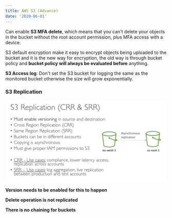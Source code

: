 ```yaml
---
title: AWS S3 (Advance)
date: '2020-06-01'
---
```


Can enable **S3 MFA delete**, which means that you can't delete your objects in the bucket without the root account permission, plus MFA access with a device.

S3 default encryption make it easy to encrypt objects being uploaded to the bucket and it is the new way for encryption, the old way is through bucket policy and **bucket policy will always be evaluated before** anything.

**S3 Access log**: Don't set the S3 bucket for logging the same as the monitored bucket otherwise the size will grow exponentially.

### S3 Replication

![replication](./replication.jpg)

**Version needs to be enabled for this to happen**

**Delete operation is not replicated**

**There is no chaining for buckets**
